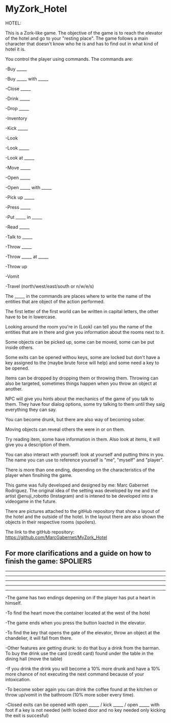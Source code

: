 # MyZork_Hotel

HOTEL:

This is a Zork-like game. The objective of the game is to reach the elevator of the hotel and go to your "resting place".
The game follows a main character that doesn't know who he is and has to find out in what kind of hotel it is.

You control the player using commands. The commands are:

-Buy _____

-Buy _____ with _____

-Close _____

-Drink _____

-Drop _____

-Inventory

-Kick _____

-Look

-Look _____

-Look at _____

-Move _____

-Open _____

-Open _____ with _____

-Pick up _____

-Press _____

-Put _____ in _____

-Read _____

-Talk to _____

-Throw _____

-Throw _____ at _____

-Throw up

-Vomit

-Travel (north/west/east/south or n/w/e/s)

The _____ in the commands are places where to write the name of the entities that are object of the action performed.

The first letter of the first world can be written in capital letters, the other have to be in lowercase.

Looking around the room you're in (Look) can tell you the name of the entities that are in there and give you information about the rooms next to it.

Some objects can be picked up, some can be moved, some can be put inside others.

Some exits can be opened withou keys, some are locked but don't have a key assigned to the (maybe brute force will help) and some need a key to be opened.

Items can be dropped by dropping them or throwing them.
Throwing can also be targeted, sometimes things happen when you throw an object at another.

NPC will give you hints about the mechanics of the game of you talk to them.
They have four dialog options, some try talking to them until they saig everything they can say.

You can become drunk, but there are also way of becoming sober.

Moving objects can reveal others the were in or on them.

Try reading item, some have information in them.
Also look at items, it will give you a description of them.

You can also interact with yourself: look at yourself and putting thins in you. The name you can use to reference yourself is "me", "myself" and "player".

There is more than one ending, depending on the characteristics of the player when finsihing the game.

This game was fully developed and designed by me: Marc Gabernet Rodríguez. The original idea of the setting was developed by me and the artist @enuji_robotto (Instagram) and is intened to be developed into a videogame in the future.

There are pictures attached to the gitHub repository that show a layout of the hotel and the outside of the hotel. In the layout there are also shown the objects in their respective rooms (spoilers).

The link to the gitHub repository:
https://github.com/MarcGabernet/MyZork_Hotel


For more clarifications and a guide on how to finish the game:
SPOLIERS
--------
--------
--------
--------
--------
--------
-The game has two endings depening on if the player has put a heart in himself.

-To find the heart move the container located at the west of the hotel

-The game ends when you press the button loacted in the elevator.

-To find the key that opens the gate of the elevator, throw an object at the chandelier, it will fall from there.

-Other features are getting drunk: to do that buy a drink from the barman. To buy the drink use the card (credit card) found under the table in the dining hall (move the table)

-If you drink the drink you will become a 10% more drunk and have a 10% more chance of not executing the next command because of your intoxication.

-To become sober again you can drink the coffee found at the kitchen or throw up/vomit in the bathroom (10% more sober every time).

-Closed exits can be opened with open _____ / kick _____ / open _____ with foot if a key is not needed (with locked door and no key needed only kicking the exit is succesful)